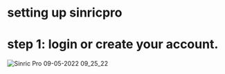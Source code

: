 # setting up sinricpro

# step 1: login or create your account.

![Sinric Pro 09-05-2022 09_25_22](https://user-images.githubusercontent.com/104286274/167338040-067e49ba-febd-4fbb-9555-1a0b3ffdbba4.png)
